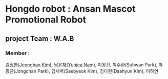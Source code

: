 # Hongdo robot : Ansan Mascot Promotional Robot

## project Team : W.A.B

### Member : 
[김정한(Jeonghan Kim)](https://github.com/jeong-han-kim), [남윤재(Yunjea Nam)](https://github.com/ujma1234), 이왕건, 박수환(Suhwan Park), 박종찬(Jongchan Park), 김새벽(Saebyeok Kim), 김다현(Daahyun Kim), 이하연

